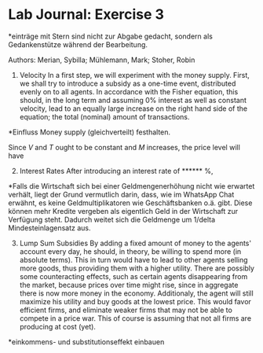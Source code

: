 # Lab Journal: Exercise 3

*einträge mit Stern sind nicht zur Abgabe gedacht, sondern als Gedankenstütze während der Bearbeitung. 

Authors: Merian, Sybilla; Mühlemann, Mark; Stoher, Robin

1. Velocity
In a first step, we will experiment with the money supply. First, we shall try to introduce a subsidy as a one-time event, distributed evenly on to all agents. In accordance with the Fisher equation, this should, in the long term and assuming 0% interest as well as constant velocity, lead to an equally large increase on the right hand side of the equation; the total (nominal) amount of transactions. 

*Einfluss Money supply (gleichverteilt) festhalten. 

Since $V$ and $T$ ought to be constant and $M$ increases, the price level will have 

2. Interest Rates
After introducing an interest rate of ****** %, 

*Falls die Wirtschaft sich bei einer Geldmengenerhöhung nicht wie erwartet verhält, liegt der Grund vermutlich darin, dass, wie im WhatsApp Chat erwähnt, es keine Geldmultiplikatoren wie Geschäftsbanken o.ä. gibt. Diese können mehr Kredite vergeben als eigentlich Geld in der Wirtschaft zur Verfügung steht. Dadurch weitet sich die Geldmenge um 1/delta Mindesteinlagensatz aus.

3. Lump Sum Subsidies
By adding a fixed amount of money to the agents' account every day, he should, in theory, be willing to spend more (in absolute terms). This in turn would have to lead to other agents selling more goods, thus providing them with a higher utility. There are possibly some counteracting effects, such as certain agents disappearing from the market, because prices over time might rise, since in aggregate there is now more money in the economy. Additionaly, the agent will still maximize his utility and buy goods at the lowest price. This would favor efficient firms, and eliminate weaker firms that may not be able to compete in a price war. This of course is assuming that not all firms are producing at cost (yet). 

*einkommens- und substitutionseffekt einbauen
